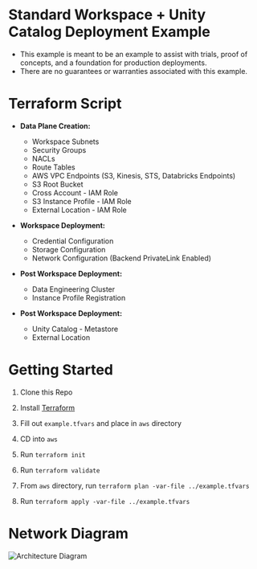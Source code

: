 # Standard Workspace + Unity Catalog Deployment Example


- This example is meant to be an example to assist with trials, proof of concepts, and a foundation for production deployments. 
- There are no guarantees or warranties associated with this example.

# Terraform Script

- **Data Plane Creation:**
    - Workspace Subnets
    - Security Groups
    - NACLs
    - Route Tables
    - AWS VPC Endpoints (S3, Kinesis, STS, Databricks Endpoints)
    - S3 Root Bucket
    - Cross Account - IAM Role
    - S3 Instance Profile - IAM Role
    - External Location - IAM Role

- **Workspace Deployment:**
    - Credential Configuration
    - Storage Configuration
    - Network Configuration (Backend PrivateLink Enabled)

- **Post Workspace Deployment:**
    - Data Engineering Cluster 
    - Instance Profile Registration

- **Post Workspace Deployment:**
    - Unity Catalog - Metastore
    - External Location 

# Getting Started

1. Clone this Repo 

2. Install [Terraform](https://developer.hashicorp.com/terraform/downloads)

3. Fill out `example.tfvars` and place in `aws` directory

5. CD into `aws`

5. Run `terraform init`

6. Run `terraform validate`

7. From `aws` directory, run `terraform plan -var-file ../example.tfvars`

8. Run `terraform apply -var-file ../example.tfvars`


# Network Diagram

![Architecture Diagram](https://github.com/JDBraun/standard-terraform-example/blob/master/img/Standard%20-%20Network%20Topology.png)
